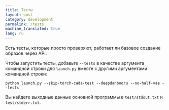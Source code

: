 ```yaml
---
title: Тесты
layout: post
category: development
permalink: /tests
machine_translated: true
lang: ru
---
```

Есть тесты, которые просто проверяют, работает ли базовое создание образов через API.

Чтобы запустить тесты, добавьте `--tests` в качестве аргумента командной строки для `launch.py` вместе с другими аргументами командной строки:

```
python launch.py --skip-torch-cuda-test --deepdanbooru --no-half-vae --tests
```

Вы найдете выходные данные основной программы в `test/stdout.txt` и `test/stderr.txt`.
